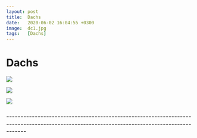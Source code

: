 ```yaml
---
layout: post
title:  Dachs
date:   2020-06-02 16:04:55 +0300
image:  dc1.jpg
tags:   [Dachs] 
---
```

# Dachs

![]({{site.baseurl}}/img/00.jpg)

![]({{site.baseurl}}/img/dc2.jpg)

![]({{site.baseurl}}/img/dc3.jpg)


### -----------------------------------------------------------------------------------------------------------------------------------------